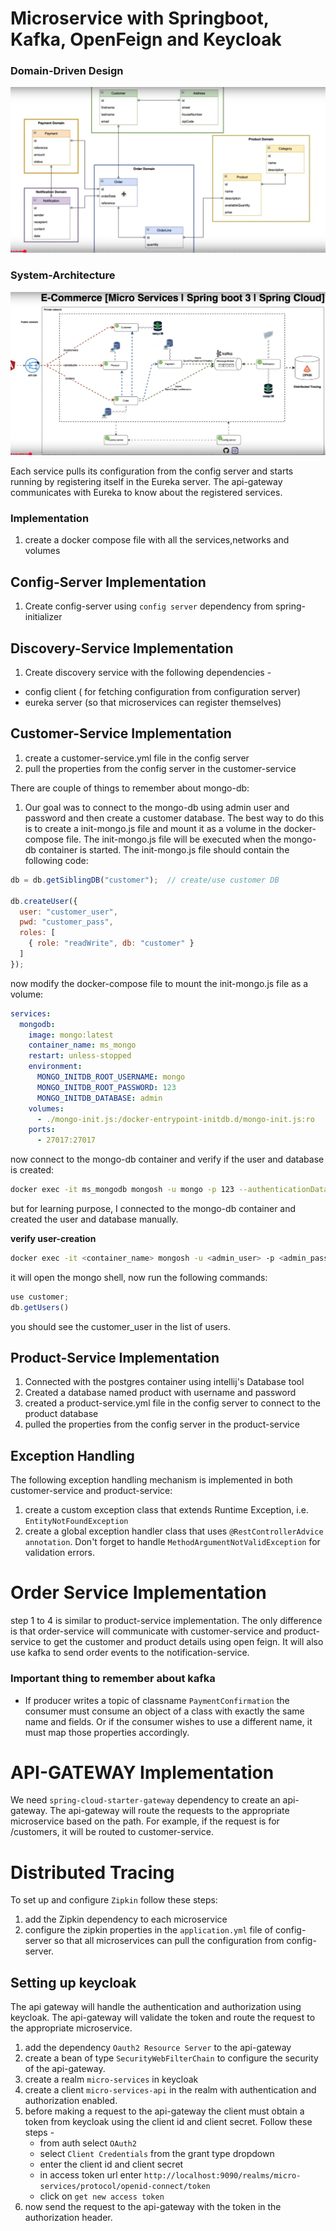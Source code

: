 
# Microservice with Springboot, Kafka, OpenFeign and Keycloak

### Domain-Driven Design

![Diagram](./resource/domain-driven-design.png)

### System-Architecture

![Diagram](./resource/system-architecture.png)

Each service pulls its configuration from the config server and starts running by registering itself in the Eureka server. The api-gateway communicates with Eureka to know about the registered services.

### Implementation

1. create a docker compose file with all the services,networks and volumes

## Config-Server Implementation

1. Create config-server using `config server` dependency from spring-initializer

## Discovery-Service Implementation

1. Create discovery service with the following dependencies -
- config client ( for fetching configuration from configuration server)
- eureka server (so that microservices can register themselves)

## Customer-Service Implementation

1. create a customer-service.yml file in the config server
2. pull the properties from the config server in the customer-service

There are couple of things to remember about mongo-db:

1. Our goal was to connect to the mongo-db using admin user and password and then create a customer database. The best way to do this is to create a init-mongo.js file and mount it as a volume in the docker-compose file. The init-mongo.js file will be executed when the mongo-db container is started. The init-mongo.js file should contain the following code:

```js
db = db.getSiblingDB("customer");  // create/use customer DB

db.createUser({
  user: "customer_user",
  pwd: "customer_pass",
  roles: [
    { role: "readWrite", db: "customer" }
  ]
});

```

now modify the docker-compose file to mount the init-mongo.js file as a volume:

```yml
services:
  mongodb:
    image: mongo:latest
    container_name: ms_mongo
    restart: unless-stopped
    environment:
      MONGO_INITDB_ROOT_USERNAME: mongo
      MONGO_INITDB_ROOT_PASSWORD: 123
      MONGO_INITDB_DATABASE: admin
    volumes:
      - ./mongo-init.js:/docker-entrypoint-initdb.d/mongo-init.js:ro
    ports:
      - 27017:27017

```

now connect to the mongo-db container and verify if the user and database is created:

```bash
docker exec -it ms_mongodb mongosh -u mongo -p 123 --authenticationDatabase admin
```

but for learning purpose, I connected to the mongo-db container and created the user and database manually.

**verify user-creation**

```bash
docker exec -it <container_name> mongosh -u <admin_user> -p <admin_password> --authenticationDatabase admin

```

it will open the mongo shell, now run the following commands:

```js   
use customer;
db.getUsers()
```

you should see the customer_user in the list of users.

## Product-Service Implementation

1. Connected with the postgres container using intellij's Database tool
2. Created a database named product with username and password
3. created a product-service.yml file in the config server to connect to the product database
4. pulled the properties from the config server in the product-service

## Exception Handling

The following exception handling mechanism is implemented in both customer-service and product-service:

1. create a custom exception class that extends Runtime Exception, i.e. `EntityNotFoundException`
2. create a global exception handler class that uses `@RestControllerAdvice annotation`. Don't forget to handle `MethodArgumentNotValidException` for validation errors.

# Order Service Implementation

step 1 to 4 is similar to product-service implementation. The only difference is that order-service will communicate with customer-service and product-service to get the customer and product details using open feign. It will also use kafka to send order events to the notification-service.

### Important thing to remember about kafka

- If producer writes a topic of classname `PaymentConfirmation` the consumer must consume an object of a class with exactly the same name and fields. Or if the consumer wishes to use a different name, it must map those properties accordingly.

# API-GATEWAY Implementation

We need `spring-cloud-starter-gateway` dependency to create an api-gateway. The api-gateway will route the requests to the appropriate microservice based on the path. For example, if the request is for /customers, it will be routed to customer-service.

# Distributed Tracing

To set up and configure `Zipkin` follow these steps:

1. add the Zipkin dependency to each microservice
2. configure the zipkin properties in the `application.yml` file of config-server so that all microservices can pull the configuration from config-server.

## Setting up keycloak
The api gateway will handle the authentication and authorization using keycloak. The api-gateway will validate the token and route the request to the appropriate microservice.

1. add the dependency `Oauth2 Resource Server` to the api-gateway
2. create a bean of type `SecurityWebFilterChain` to configure the security of the api-gateway.
3. create a realm `micro-services` in keycloak
4. create a client `micro-services-api` in the realm with authentication and authorization enabled.
5. before making a request to the api-gateway the client must obtain a token from keycloak using the client id and client secret. Follow these steps -
    - from auth select `OAuth2`
    - select `Client Credentials` from the grant type dropdown
    - enter the client id and client secret
    - in access token url enter `http://localhost:9090/realms/micro-services/protocol/openid-connect/token`
    - click on `get new access token`
6. now send the request to the api-gateway with the token in the authorization header.